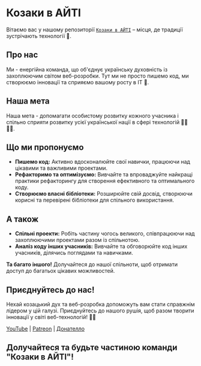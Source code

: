 # Козаки в АЙТІ

Вітаємо вас у нашому репозиторії [`Козаки в АЙТІ`](https://github.com/Cossacks-in-IT) – місця, де традиції зустрічають технології 🚀.

## Про нас
Ми - енергійна команда, що об'єднує українську духовність із захоплюючим світом веб-розробки. Тут ми не просто пишемо код, ми створюємо інновації та сприяємо вашому росту в IT 💪.

## Наша мета
Наша мета - допомагати особистому розвитку кожного учасника і спільно сприяти розвитку усієї української нації в сфері технологій 👨‍💻👩‍💻.

## Що ми пропонуємо

- **Пишемо код:** Активно вдосконалюйте свої навички, працюючи над цікавими та важливими проектами.
- **Рефакторимо та оптимізуємо:** Вивчайте та впроваджуйте найкращі практики рефакторингу для створення ефективного та оптимального коду.
- **Створюємо власні бібліотеки:** Розширюйте свій досвід, створюючи корисні та перевірені бібліотеки для спільного використання.

## А також

- **Спільні проекти:** Робіть частину чогось великого, співпрацюючи над захоплюючими проектами разом із спільнотою.
- **Аналіз коду інших учасників:** Вивчайте та обговорюйте код інших учасників, ділячись поглядами та навичками.

**Та багато іншого!** Долучайтеся до нашої спільноти, щоб отримати доступ до багатьох цікавих можливостей.


## Приєднуйтесь до нас!
Нехай козацький дух та веб-розробка допоможуть вам стати справжнім лідером у цій галузі. Приєднуйтесь до нашого рушія, щоб разом творити інновації у світі веб-технологій! 🚀👑

[YouTube](https://www.youtube.com/@Cossacks_In_IT) | [Patreon](https://www.patreon.com/user?u=99188087) | [Донателло](https://donatello.to/cossacks_in_it)

## Долучайтеся та будьте частиною команди "Козаки в АЙТІ"!
